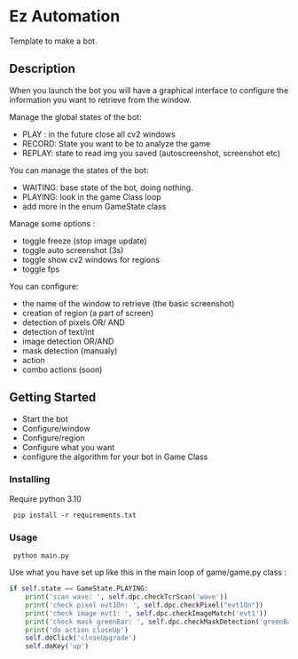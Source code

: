 # Ez Automation

Template to make a bot. 




## Description

When you launch the bot you will have a graphical interface to configure the information you want to retrieve from the window.  

Manage the global states of the bot:
- PLAY : in the future close all cv2 windows
- RECORD: State you want to be to analyze the game
- REPLAY: state to read img you saved (autoscreenshot, screenshot etc)


You can manage the states of the bot:
- WAITING: base state of the bot, doing nothing.
- PLAYING: look in the game Class loop
- add  more in the enum GameState class


Manage some options :
- toggle freeze (stop image update)
- toggle auto screenshot (3s)
- toggle show cv2 windows for regions
- toggle fps

You can configure:
- the name of the window to retrieve (the basic screenshot)
- creation of region (a part of screen)
- detection of pixels OR/ AND 
- detection of text/int 
- image detection OR/AND
- mask detection (manualy)
- action
- combo actions (soon)

## Getting Started

- Start the bot
- Configure/window 
- Configure/region
- Configure what you want 
- configure the algorithm for your bot in Game Class


### Installing

Require python 3.10
````shell
 pip install -r requirements.txt
````


### Usage

````shell
 python main.py
````

Use what you have set up like this in the main loop of game/game.py class :
````python
if self.state == GameState.PLAYING:
    print('scan wave: ', self.dpc.checkTcrScan('wave'))
    print('check pixel evt1On: ', self.dpc.checkPixel("evt1On"))
    print('check image evt1: ', self.dpc.checkImageMatch('evt1'))
    print('check mask greenBar: ', self.dpc.checkMaskDetection('greenBar'))
    print('do action closeUp')
    self.doClick('closeUpgrade')
    self.doKey('up')
````
